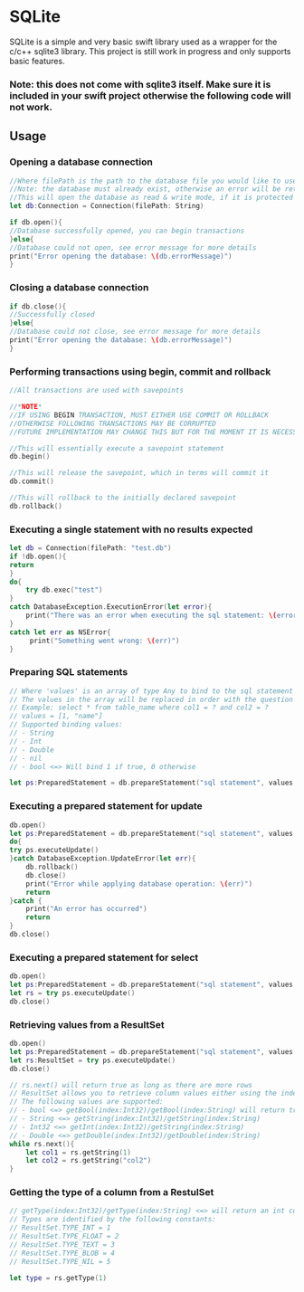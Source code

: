 # SQLite
SQLite is a simple and very basic swift library used as a wrapper for the c/c++ sqlite3 library.
This project is still work in progress and only supports basic features.

### Note: this does not come with sqlite3 itself. Make sure it is included in your swift project otherwise the following code will not work.

## Usage

### Opening a database connection

```swift
//Where filePath is the path to the database file you would like to use
//Note: the database must already exist, otherwise an error will be returned
//This will open the database as read & write mode, if it is protected by the OS, it will be in read-only mode.
let db:Connection = Connection(filePath: String) 

if db.open(){
//Database successfully opened, you can begin transactions
}else{
//Database could not open, see error message for more details
print("Error opening the database: \(db.errorMessage)")
}
```

### Closing a database connection
```swift
if db.close(){
//Successfully closed
}else{
//Database could not close, see error message for more details
print("Error opening the database: \(db.errorMessage)")
}
```

### Performing transactions using begin, commit and rollback
```swift
//All transactions are used with savepoints

//*NOTE*
//IF USING BEGIN TRANSACTION, MUST EITHER USE COMMIT OR ROLLBACK
//OTHERWISE FOLLOWING TRANSACTIONS MAY BE CORRUPTED
//FUTURE IMPLEMENTATION MAY CHANGE THIS BUT FOR THE MOMENT IT IS NECESSARY

//This will essentially execute a savepoint statement
db.begin()

//This will release the savepoint, which in terms will commit it
db.commit()

//This will rollback to the initially declared savepoint
db.rollback()
```

### Executing a single statement with no results expected
```swift
let db = Connection(filePath: "test.db")
if !db.open(){
return
}
do{
    try db.exec("test")
}
catch DatabaseException.ExecutionError(let error){
    print("There was an error when executing the sql statement: \(error)")
}
catch let err as NSError{
     print("Something went wrong: \(err)")
}
```

### Preparing SQL statements
```swift
// Where 'values' is an array of type Any to bind to the sql statement and 'sq' is the SQL statement
// The values in the array will be replaced in order with the question marks in the sql statement
// Example: select * from table_name where col1 = ? and col2 = ?
// values = [1, "name"]
// Supported binding values:
// - String
// - Int
// - Double
// - nil
// - bool <=> Will bind 1 if true, 0 otherwise

let ps:PreparedStatement = db.prepareStatement("sql statement", values: [])
```

### Executing a prepared statement for update
```swift
db.open()
let ps:PreparedStatement = db.prepareStatement("sql statement", values: [])
do{
try ps.executeUpdate()
}catch DatabaseException.UpdateError(let err){
    db.rollback()
    db.close()
    print("Error while applying database operation: \(err)")
    return 
}catch {
    print("An error has occurred")
    return
}
db.close()
```

### Executing a prepared statement for select
```swift
db.open()
let ps:PreparedStatement = db.prepareStatement("sql statement", values: [])
let rs = try ps.executeUpdate()
db.close()
```

### Retrieving values from a ResultSet
```swift
db.open()
let ps:PreparedStatement = db.prepareStatement("sql statement", values: [])
let rs:ResultSet = try ps.executeUpdate()
db.close()

// rs.next() will return true as long as there are more rows
// ResultSet allows you to retrieve column values either using the index or the name of the column
// The following values are supported:
// - bool <=> getBool(index:Int32)/getBool(index:String) will return true if the value is greater than 0, false otherwise 
// - String <=> getString(index:Int32)/getString(index:String)
// - Int32 <=> getInt(index:Int32)/getString(index:String)
// - Double <=> getDouble(index:Int32)/getDouble(index:String)
while rs.next(){
    let col1 = rs.getString(1)
    let col2 = rs.getString("col2")
}
```

### Getting the type of a column from a RestulSet
```swift
// getType(index:Int32)/getType(index:String) <=> will return an int corresponding to the type
// Types are identified by the following constants:
// ResultSet.TYPE_INT = 1
// ResultSet.TYPE_FLOAT = 2
// ResultSet.TYPE_TEXT = 3
// ResultSet.TYPE_BLOB = 4
// ResultSet.TYPE_NIL = 5

let type = rs.getType(1)
```
